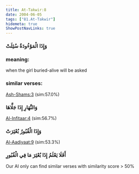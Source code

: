 ```yaml
---
title: At-Takwir:8
date: 2004-06-05
tags: ["81.At-Takwir"]
hidemeta: true 
ShowPostNavLinks: true 
---
```

### وَإِذَا الْمَوْءُودَةُ سُئِلَتْ
### meaning: 
when the girl buried-alive will be asked
### similar verses: 

[Ash-Shams:3](/91/3) (sim:57.0%)

### وَالنَّهَارِ إِذَا جَلَّاهَا

[Al-Infitaar:4](/82/4) (sim:56.7%)

### وَإِذَا الْقُبُورُ بُعْثِرَتْ

[Al-Aadiyaat:9](/100/9) (sim:53.3%)

### أَفَلَا يَعْلَمُ إِذَا بُعْثِرَ مَا فِي الْقُبُورِ

Our AI only can find similar verses with similarity score > 50% 

